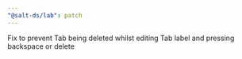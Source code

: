 ```yaml
---
"@salt-ds/lab": patch
---
```


Fix to prevent Tab being deleted whilst editing Tab label and pressing backspace or delete
